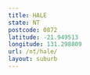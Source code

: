 ```yaml
---
title: HALE
state: NT
postcode: 0872
latitude: -21.949513
longitude: 131.298809
url: /nt/hale/
layout: suburb
---
```

